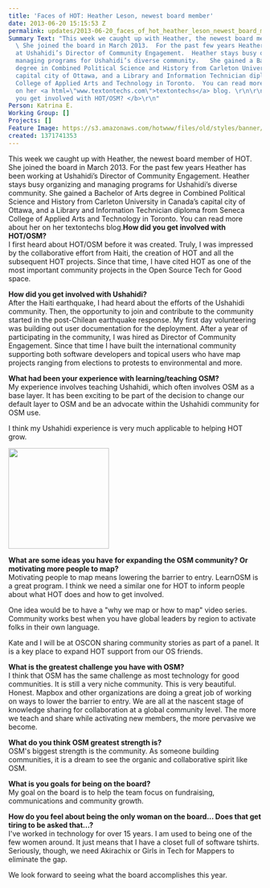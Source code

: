 ```yaml
---
title: 'Faces of HOT: Heather Leson, newest board member'
date: 2013-06-20 15:15:53 Z
permalink: updates/2013-06-20_faces_of_hot_heather_leson_newest_board_member
Summary Text: "This week we caught up with Heather, the newest board member of HOT.
  \ She joined the board in March 2013.  For the past few years Heather has been working
  at Ushahidi’s Director of Community Engagement.  Heather stays busy organizing and
  managing programs for Ushahidi’s diverse community.   She gained a Bachelor of Arts
  degree in Combined Political Science and History from Carleton University in Canada’s
  capital city of Ottawa, and a Library and Information Technician diploma from Seneca
  College of Applied Arts and Technology in Toronto.  You can read more about her
  on her <a html=\"www.textontechs.com\">textontechs</a> blog. \r\n\r\n<b>How did
  you get involved with HOT/OSM? </b>\r\n"
Person: Katrina E.
Working Group: []
Projects: []
Feature Image: https://s3.amazonaws.com/hotwww/files/old/styles/banner/public/Heatherprofile+(Fun).jpg
created: 1371741353
---
```


<p>This week we caught up with Heather, the newest board member of HOT. She joined the board in March 2013. For the past few years Heather has been working at Ushahidi’s Director of Community Engagement. Heather stays busy organizing and managing programs for Ushahidi’s diverse community. She gained a Bachelor of Arts degree in Combined Political Science and History from Carleton University in Canada’s capital city of Ottawa, and a Library and Information Technician diploma from Seneca College of Applied Arts and Technology in Toronto. You can read more about her on her <a>textontechs</a> blog.<!--break--><strong>How did you get involved with HOT/OSM? </strong> <br>I first heard about HOT/OSM before it was created. Truly, I was impressed by the collaborative effort from Haiti, the creation of HOT and all the subsequent HOT projects. Since that time, I have cited HOT as one of the most important community projects in the Open Source Tech for Good space.</p><p><strong>How did you get involved with Ushahidi?</strong> <br>After the Haiti earthquake, I had heard about the efforts of the Ushahidi community. Then, the opportunity to join and contribute to the community started in the post-Chilean earthquake response. My first day volunteering was building out user documentation for the deployment. After a year of participating in the community, I was hired as Director of Community Engagement. Since that time I have built the international community supporting both software developers and topical users who have map projects ranging from elections to protests to environmental and more.</p><p><strong>What had been your experience with learning/teaching OSM?</strong> <br>My experience involves teaching Ushahidi, which often involves OSM as a base layer. It has been exciting to be part of the decision to change our default layer to OSM and be an advocate within the Ushahidi community for OSM use.</p><p>I think my Ushahidi experience is very much applicable to helping HOT grow.</p><p><img title="Heather Leson" src="https://s3.amazonaws.com/hotwww/files/old/Heatherprofile%20%28Fun%29_0.jpg" alt="" style="width:200px;height:200px"></p><p><strong>What are some ideas you have for expanding the OSM community? Or motivating more people to map? </strong> <br>Motivating people to map means lowering the barrier to entry. LearnOSM is a great program. I think we need a similar one for HOT to inform people about what HOT does and how to get involved.</p><p>One idea would be to have a "why we map or how to map" video series. Community works best when you have global leaders by region to activate folks in their own language.</p><p>Kate and I will be at <a>OSCON</a> sharing community stories as part of a panel. It is a key place to expand HOT support from our OS friends.</p><p><strong>What is the greatest challenge you have with OSM?</strong> <br>I think that OSM has the same challenge as most technology for good communities. It is still a very niche community. This is very beautiful. Honest. Mapbox and other organizations are doing a great job of working on ways to lower the barrier to entry. We are all at the nascent stage of knowledge sharing for collaboration at a global community level. The more we teach and share while activating new members, the more pervasive we become.</p><p><strong>What do you think OSM greatest strength is? </strong> <br>OSM's biggest strength is the community. As someone building communities, it is a dream to see the organic and collaborative spirit like OSM.</p><p><strong>What is you goals for being on the board? <br></strong>My goal on the board is to help the team focus on fundraising, communications and community growth.</p><p><strong>How do you feel about being the only woman on the board... Does that get tiring to be asked that...? </strong> <br>I've worked in technology for over 15 years. I am used to being one of the few women around. It just means that I have a closet full of software tshirts. Seriously, though, we need Akirachix or Girls in Tech for Mappers to eliminate the gap.</p><p>We look forward to seeing what the board accomplishes this year.</p>
